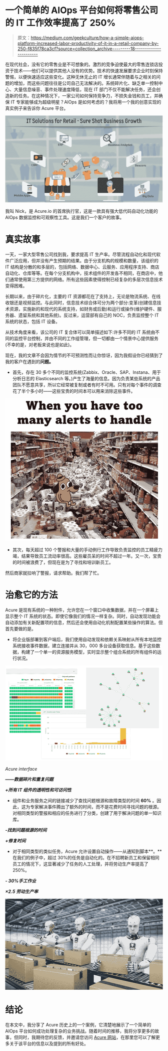 # 一个简单的 AIOps 平台如何将零售公司的 IT 工作效率提高了 250%

> 原文：<https://medium.com/geekculture/how-a-simple-aiops-platform-increased-labor-productivity-of-it-in-a-retail-company-by-250-f835f78ca3cf?source=collection_archive---------18----------------------->

在现代社会，没有它的零售业是不可想象的。激烈的竞争迫使最大的零售连锁店投资于技术——他们可以提供其他人没有的优势。技术的快速发展要求企业时刻保持警惕，以便快速适应这些变化。这种无休无止的 IT 增长通常伴随着与之相关的问题的增加，而这些问题往往是公司自己无法解决的。系统碎片化、缺乏单一控制中心、大量信息噪音、事件处理速度降低，现在 IT 部门不仅不能解决任务，还会创造新的任务。在这种情况下，一家公司如何保持竞争力，不损失金钱和员工，并确保 IT 专家能够成为超级明星？AIOps 是如何考虑的？我将用一个我的创意实现的真实例子来告诉你 Acure 平台。

![](img/9b73c1878b155266fe7746fe949f0a56.png)

我叫 Nick，是 Acure.io 的首席执行官，这是一款具有强大低代码自动化功能的 AIOps 数据监控和可观察性工具。这是我们一个客户的故事。

# **真实故事**

一天，一家大型零售公司找到我，要求提高 IT 生产率。尽管流程自动化和现代软件广泛应用，但并没有产生预期的结果。由于分支机构的规模和数量，该组织的 IT 结构是分散的和多层的，包括网络、数据中心、云服务、应用程序支持、商店自动化、仓库等等。在每个分支机构中，技术组件的开发各不相同，在商店中，他们通常使用第三方提供的网络。所有这些因素使得控制已经复杂的多层次信息技术变得困难。

长期以来，由于碎片化，主要的 IT 资源都花在了支持上，无论是物流系统、在线收银还是视频监控。与此同时，信息技术综合体可分为两个部分:变革(创建信息技术资源，实施新的和现代的系统支持，如财务或后勤)和运行或操作(维护硬件、服务器、遗留系统和其他系统)。反过来，运营部有自己的 NOC，负责监控整个 IT 系统的状态，包括 IT 设备。

从技术角度来看，该公司的 IT 复合体可以简单描述如下:许多不同的 IT 系统由不同的监控平台控制，并由不同的工作组管理，但一切都由一个情景中心提供服务(不幸的是，对老板来说也是如此)。

现在，我的文章不会因为情节的不可预测性而让你惊讶，因为我假设你已经猜到了我的客户在遇到的**问题。**

*   首先，存在 30 多个不同的监控系统(Zabbix、Oracle、SAP、Instana、用于分析日志的 Elasticsearch 等。)产生了海量的信息。因为负责某些系统的产品团队不愿意共享，所以它经常被复制或者有时不可用。只有对每个事件的调查花了半个多小时——这些宝贵的时间本可以用来消除这些事件。

![](img/aadf4abb015490cab0f0c5887bec58d5.png)

*   其次，每天超过 100 个警报和大量的手动例行工作导致负责监控的员工精疲力竭，结果导致员工流动率很高。这些雇员呆的时间不超过一年。又一次，宝贵的时间被浪费了，但现在是为了寻找和培训新员工。

然后商家就拉响了警报，请求帮助。我们帮了忙。

# **治愈它的方法**

Acure 是现有系统的一种附件，允许您在一个窗口中收集数据，并在一个屏幕上显示整个 IT 系统的状态。即使它像我们的情况一样复杂。同时，自动发现功能会自动添加有关新配置项的信息，然后还会使用自动化机制配置某些操作的算法。但首先要做的是。

*   将企业版部署到客户端后，我们使用自动发现和依赖关系映射从所有本地监控系统接收事件数据，建立连接并从 30，000 多台设备获取信息。基于这些数据，构建了一个单一的资源服务模型，实时显示整个组合系统的所有组件的运行状况。

![](img/0c46f5c9dad44634ab3a24eea3c98ad2.png)

*Acure interface*

***——数据碎片和重复问题***

***+所有 IT 组件的透明性和可访问性***

*   组件和业务服务之间的链接减少了查找问题根源和故障类型的时间 **60%** 。因此，这为专家解决事件腾出了额外的时间，而不是花费时间寻找问题的根源。对相同类型的警报和相应的任务进行了分类，创建了用于解决问题的单一知识库。

***-找到问题根源的时间***

***+修复时间***

*   对于相同类型的类似任务，Acure 允许设置自动操作——从通知到脚本**。**在我们的例子中，超过 30%的任务是自动化的。在不招聘新员工和保留相同员工的情况下，这显著减少了任务的人工处理，并将劳动生产率提高了 250%。

***- 30%手工作业***

***×2.5 劳动生产率***

![](img/8c148e18d0e0434da63473efbb85a522.png)

# **结论**

在本文中，我分享了 Acure 历史上的一个案例，它清楚地展示了一个简单的 AIOps 平台如何成功处理复杂的业务挑战。随着时间的推移，我将分享更多的故事，但同时，我期待您的反馈，并邀请您访问 [Acure 网站](https://acure.io/)，在那里您可以了解更多关于该平台的信息以及提到的所有好处。